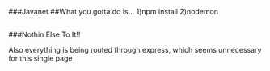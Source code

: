###Javanet
##What you gotta do is...
1)npm install
2)nodemon
##
###Nothin Else To It!!

Also everything is being routed through express, which seems unnecessary for this single page
